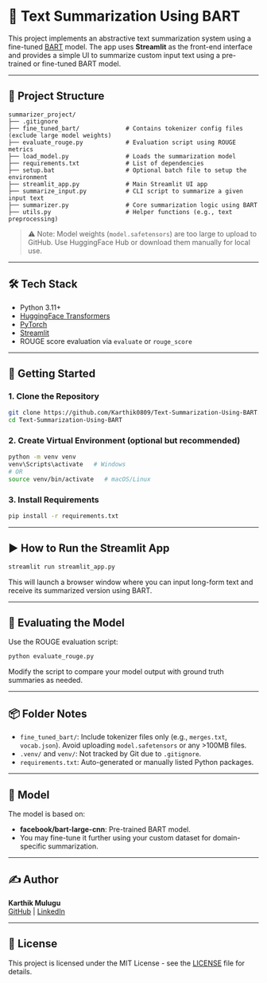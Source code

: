 # 📝 Text Summarization Using BART

This project implements an abstractive text summarization system using a fine-tuned [BART](https://arxiv.org/abs/1910.13461) model. The app uses **Streamlit** as the front-end interface and provides a simple UI to summarize custom input text using a pre-trained or fine-tuned BART model.

---

## 📁 Project Structure

```
summarizer_project/
├── .gitignore
├── fine_tuned_bart/             # Contains tokenizer config files (exclude large model weights)
├── evaluate_rouge.py            # Evaluation script using ROUGE metrics
├── load_model.py                # Loads the summarization model
├── requirements.txt             # List of dependencies
├── setup.bat                    # Optional batch file to setup the environment
├── streamlit_app.py             # Main Streamlit UI app
├── summarize_input.py           # CLI script to summarize a given input text
├── summarizer.py                # Core summarization logic using BART
├── utils.py                     # Helper functions (e.g., text preprocessing)
```

> ⚠️ Note: Model weights (`model.safetensors`) are too large to upload to GitHub. Use HuggingFace Hub or download them manually for local use.

---

## 🛠 Tech Stack

- Python 3.11+
- [HuggingFace Transformers](https://github.com/huggingface/transformers)
- [PyTorch](https://pytorch.org/)
- [Streamlit](https://streamlit.io/)
- ROUGE score evaluation via `evaluate` or `rouge_score`

---

## 🚀 Getting Started

### 1. Clone the Repository
```bash
git clone https://github.com/Karthik0809/Text-Summarization-Using-BART.git
cd Text-Summarization-Using-BART
```

### 2. Create Virtual Environment (optional but recommended)
```bash
python -m venv venv
venv\Scripts\activate   # Windows
# OR
source venv/bin/activate   # macOS/Linux
```

### 3. Install Requirements
```bash
pip install -r requirements.txt
```

---

## ▶️ How to Run the Streamlit App

```bash
streamlit run streamlit_app.py
```

This will launch a browser window where you can input long-form text and receive its summarized version using BART.

---

## 🧪 Evaluating the Model

Use the ROUGE evaluation script:
```bash
python evaluate_rouge.py
```

Modify the script to compare your model output with ground truth summaries as needed.

---

## 📦 Folder Notes

- `fine_tuned_bart/`: Include tokenizer files only (e.g., `merges.txt`, `vocab.json`). Avoid uploading `model.safetensors` or any >100MB files.
- `.venv/` and `venv/`: Not tracked by Git due to `.gitignore`.
- `requirements.txt`: Auto-generated or manually listed Python packages.

---

## 🧠 Model

The model is based on:
- **facebook/bart-large-cnn**: Pre-trained BART model.
- You may fine-tune it further using your custom dataset for domain-specific summarization.

---

## ✍️ Author

**Karthik Mulugu**  
[GitHub](https://github.com/Karthik0809) | [LinkedIn](https://www.linkedin.com/in/karthikmulugu/)

---

## 📄 License

This project is licensed under the MIT License - see the [LICENSE](LICENSE) file for details.
